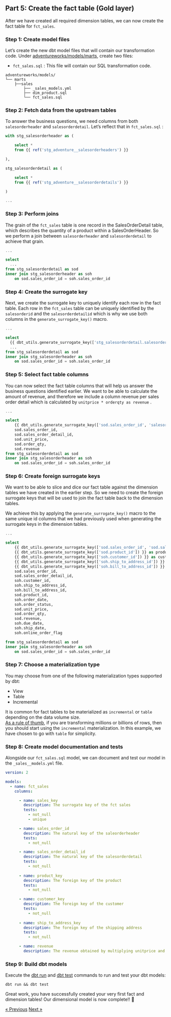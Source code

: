 ## Part 5: Create the fact table (Gold layer)

After we have created all required dimension tables, we can now create the fact table for `fct_sales`. 

### Step 1: Create model files

Let’s create the new dbt model files that will contain our transformation code. Under [adventureworks/models/marts](../adventureworks/models/marts), create two files: 

- `fct_sales.sql` : This file will contain our SQL transformation code.

```
adventureworks/models/
└── marts
    ├──sales
        ├── _sales_models.yml
        ├── dim_product.sql
        └── fct_sales.sql
```

### Step 2: Fetch data from the upstream tables

To answer the business questions, we need columns from both `salesorderheader` and `salesorderdetail`. Let’s reflect that in `fct_sales.sql` : 

```sql
with stg_salesorderheader as (

    select *
    from {{ ref('stg_adventure__salesorderheaders') }}

),

stg_salesorderdetail as (

    select *
    from {{ ref('stg_adventure__salesorderdetails') }}

)

... 
```

### Step 3: Perform joins

The grain of the `fct_sales` table is one record in the SalesOrderDetail table, which describes the quantity of a product within a SalesOrderHeader. So we perform a join between `salesorderheader` and `salesorderdetail` to achieve that grain. 

```sql
... 

select
  ... 
from stg_salesorderdetail as sod
inner join stg_salesorderheader as soh
    on sod.sales_order_id = soh.sales_order_id
```

### Step 4: Create the surrogate key

Next, we create the surrogate key to uniquely identify each row in the fact table. Each row in the `fct_sales` table can be uniquely identified by the `salesorderid` and the `salesorderdetailid` which is why we use both columns in the `generate_surrogate_key()` macro. 

```sql
... 

select
  {{ dbt_utils.generate_surrogate_key(['stg_salesorderdetail.salesorderid', 'salesorderdetailid']) }} as sales_key,
  ... 
from stg_salesorderdetail as sod
inner join stg_salesorderheader as soh
    on sod.sales_order_id = soh.sales_order_id
```

### Step 5:  Select fact table columns

You can now select the fact table columns that will help us answer the business questions identified earlier. We want to be able to calculate the amount of revenue, and therefore we include a column revenue per sales order detail which is calculated by `unitprice * orderqty as revenue` . 

```sql
...

select
    {{ dbt_utils.generate_surrogate_key(['sod.sales_order_id', 'salesorderdetailid']) }} as sales_key,
    sod.sales_order_id,
    sod.sales_order_detail_id,
    sod.unit_price,
    sod.order_qty,
    sod.revenue
from stg_salesorderdetail as sod
inner join stg_salesorderheader as soh
    on sod.sales_order_id = soh.sales_order_id
```

### Step 6:  Create foreign surrogate keys

We want to be able to slice and dice our fact table against the dimension tables we have created in the earlier step. So we need to create the foreign surrogate keys that will be used to join the fact table back to the dimension tables. 

We achieve this by applying the `generate_surrogate_key()` macro to the same unique id columns that we had previously used when generating the surrogate keys in the dimension tables. 

```sql
...

select
    {{ dbt_utils.generate_surrogate_key(['sod.sales_order_id', 'sod.sales_order_detail_id']) }} as sales_key,
    {{ dbt_utils.generate_surrogate_key(['sod.product_id']) }} as product_key,
    {{ dbt_utils.generate_surrogate_key(['soh.customer_id']) }} as customer_key,
    {{ dbt_utils.generate_surrogate_key(['soh.ship_to_address_id']) }} as ship_to_address_key,
    {{ dbt_utils.generate_surrogate_key(['soh.bill_to_address_id']) }} as bill_to_address_key,
    sod.sales_order_id,
    sod.sales_order_detail_id,
    soh.customer_id,
    soh.ship_to_address_id,
    soh.bill_to_address_id,
    sod.product_id,
    soh.order_date,
    soh.order_status,
    sod.unit_price,
    sod.order_qty,
    sod.revenue,
    soh.due_date,
    soh.ship_date,
    soh.online_order_flag

from stg_salesorderdetail as sod
inner join stg_salesorderheader as soh
    on sod.sales_order_id = soh.sales_order_id
```

### Step 7: Choose a materialization type

You may choose from one of the following materialization types supported by dbt: 

- View
- Table
- Incremental

It is common for fact tables to be materialized as `incremental` or `table` depending on the data volume size.\
[As a rule of thumb](https://docs.getdbt.com/docs/build/incremental-models#when-should-i-use-an-incremental-model), if you are transforming millions or billions of rows, then you should start using the `incremental` materialization. In this example, we have chosen to go with `table` for simplicity. 

### Step 8: Create model documentation and tests

Alongside our `fct_sales.sql` model, we can document and test our model in the `_sales__models.yml` file. 

```yaml
version: 2

models:
  - name: fct_sales
    columns:

      - name: sales_key
        description: The surrogate key of the fct sales
        tests:
          - not_null
          - unique

      - name: sales_order_id
        description: The natural key of the saleorderheader
        tests:
          - not_null

      - name: sales_order_detail_id
        description: The natural key of the salesorderdetail
        tests:
          - not_null
      
      - name: product_key
        description: The foreign key of the product
        tests:
          - not_null

      - name: customer_key
        description: The foreign key of the customer
        tests:
          - not_null 
      
      - name: ship_to_address_key
        description: The foreign key of the shipping address
        tests:
          - not_null

      - name: revenue
        description: The revenue obtained by multiplying unitprice and orderqty 
```

### Step 9: Build dbt models

Execute the [dbt run](https://docs.getdbt.com/reference/commands/run) and [dbt test](https://docs.getdbt.com/reference/commands/run) commands to run and test your dbt models: 

```
dbt run && dbt test 
```

Great work, you have successfully created your very first fact and dimension tables! Our dimensional model is now complete!! 🎉  

[&laquo; Previous](part06-create-dimension.md) [Next &raquo;](part08-document-model.md)
